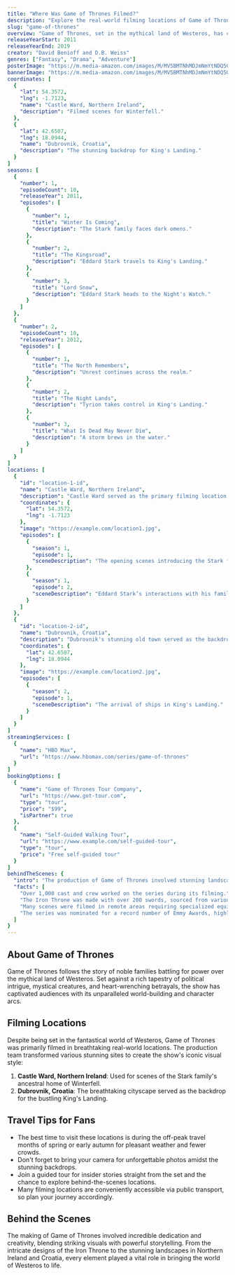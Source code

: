 ```yaml
---
title: "Where Was Game of Thrones Filmed?"
description: "Explore the real-world filming locations of Game of Thrones, from the icy realms of Winterfell to the sun-soaked streets of Dubrovnik."
slug: "game-of-thrones"
overview: "Game of Thrones, set in the mythical land of Westeros, has captivated audiences with its thrilling storylines and complex characters. Despite being set in a fictional universe, the series was primarily filmed in stunning real-world locations across Europe and beyond."
releaseYearStart: 2011
releaseYearEnd: 2019
creator: "David Benioff and D.B. Weiss"
genres: ["Fantasy", "Drama", "Adventure"]
posterImage: "https://m.media-amazon.com/images/M/MV5BMTNhMDJmNmYtNDQ5OS00ODdlLWE0ZDAtZTgyYTIwNDY3OTU3XkEyXkFqcGc@._V1_SX300.jpg"
bannerImage: "https://m.media-amazon.com/images/M/MV5BMTNhMDJmNmYtNDQ5OS00ODdlLWE0ZDAtZTgyYTIwNDY3OTU3XkEyXkFqcGc@._V1_SX300.jpg"
coordinates: [
  { 
    "lat": 54.3572, 
    "lng": -1.7123, 
    "name": "Castle Ward, Northern Ireland", 
    "description": "Filmed scenes for Winterfell."
  },
  { 
    "lat": 42.6507, 
    "lng": 18.0944, 
    "name": "Dubrovnik, Croatia", 
    "description": "The stunning backdrop for King's Landing."
  }
]
seasons: [
  {
    "number": 1,
    "episodeCount": 10,
    "releaseYear": 2011,
    "episodes": [
      {
        "number": 1,
        "title": "Winter Is Coming",
        "description": "The Stark family faces dark omens."
      },
      {
        "number": 2,
        "title": "The Kingsroad",
        "description": "Eddard Stark travels to King's Landing."
      },
      {
        "number": 3,
        "title": "Lord Snow",
        "description": "Eddard Stark heads to the Night's Watch."
      }
    ]
  },
  {
    "number": 2,
    "episodeCount": 10,
    "releaseYear": 2012,
    "episodes": [
      {
        "number": 1,
        "title": "The North Remembers",
        "description": "Unrest continues across the realm."
      },
      {
        "number": 2,
        "title": "The Night Lands",
        "description": "Tyrion takes control in King's Landing."
      },
      {
        "number": 3,
        "title": "What Is Dead May Never Die",
        "description": "A storm brews in the water."
      }
    ]
  }
]
locations: [
  {
    "id": "location-1-id",
    "name": "Castle Ward, Northern Ireland",
    "description": "Castle Ward served as the primary filming location for Winterfell, the ancestral home of House Stark. With stunning landscapes and medieval architecture, it plays a crucial role throughout the series. Interestingly, scenes here highlight not only Winterfell's grandeur but also moments of intense family drama.",
    "coordinates": {
      "lat": 54.3572,
      "lng": -1.7123
    },
    "image": "https://example.com/location1.jpg",
    "episodes": [
      {
        "season": 1,
        "episode": 1,
        "sceneDescription": "The opening scenes introducing the Stark family."
      },
      {
        "season": 1,
        "episode": 2,
        "sceneDescription": "Eddard Stark’s interactions with his family."
      }
    ]
  },
  {
    "id": "location-2-id",
    "name": "Dubrovnik, Croatia",
    "description": "Dubrovnik's stunning old town served as the backdrop for King's Landing, the capital of the Seven Kingdoms. Its ancient walls and beautiful vistas created the perfect setting for the power struggles that defined the series. Fans can explore its vibrant streets, where the action of the series unfolded.",
    "coordinates": {
      "lat": 42.6507,
      "lng": 18.0944
    },
    "image": "https://example.com/location2.jpg",
    "episodes": [
      {
        "season": 2,
        "episode": 1,
        "sceneDescription": "The arrival of ships in King's Landing."
      }
    ]
  }
]
streamingServices: [
  {
    "name": "HBO Max",
    "url": "https://www.hbomax.com/series/game-of-thrones"
  }
]
bookingOptions: [
  {
    "name": "Game of Thrones Tour Company",
    "url": "https://www.got-tour.com",
    "type": "tour",
    "price": "$99",
    "isPartner": true
  },
  {
    "name": "Self-Guided Walking Tour",
    "url": "https://www.example.com/self-guided-tour",
    "type": "tour",
    "price": "Free self-guided tour"
  }
]
behindTheScenes: {
  "intro": "The production of Game of Thrones involved stunning landscapes and meticulous attention to detail, captivating both fans and critics alike.",
  "facts": [
    "Over 1,000 cast and crew worked on the series during its filming.",
    "The Iron Throne was made with over 200 swords, sourced from various locations.",
    "Many scenes were filmed in remote areas requiring specialized equipment and logistics.",
    "The series was nominated for a record number of Emmy Awards, highlighting its production excellence."
  ]
}
---
```


## About Game of Thrones

Game of Thrones follows the story of noble families battling for power over the mythical land of Westeros. Set against a rich tapestry of political intrigue, mystical creatures, and heart-wrenching betrayals, the show has captivated audiences with its unparalleled world-building and character arcs.

## Filming Locations

Despite being set in the fantastical world of Westeros, Game of Thrones was primarily filmed in breathtaking real-world locations. The production team transformed various stunning sites to create the show's iconic visual style:

1. **Castle Ward, Northern Ireland**: Used for scenes of the Stark family's ancestral home of Winterfell.
2. **Dubrovnik, Croatia**: The breathtaking cityscape served as the backdrop for the bustling King's Landing.

## Travel Tips for Fans

- The best time to visit these locations is during the off-peak travel months of spring or early autumn for pleasant weather and fewer crowds.
- Don't forget to bring your camera for unforgettable photos amidst the stunning backdrops.
- Join a guided tour for insider stories straight from the set and the chance to explore behind-the-scenes locations.
- Many filming locations are conveniently accessible via public transport, so plan your journey accordingly.

## Behind the Scenes

The making of Game of Thrones involved incredible dedication and creativity, blending striking visuals with powerful storytelling. From the intricate designs of the Iron Throne to the stunning landscapes in Northern Ireland and Croatia, every element played a vital role in bringing the world of Westeros to life.